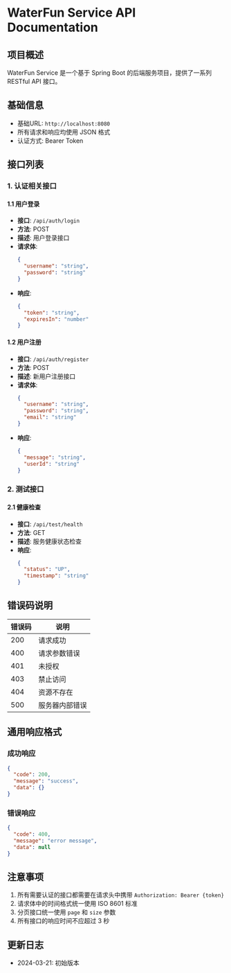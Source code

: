 # WaterFun Service API Documentation

## 项目概述
WaterFun Service 是一个基于 Spring Boot 的后端服务项目，提供了一系列 RESTful API 接口。

## 基础信息
- 基础URL: `http://localhost:8080`
- 所有请求和响应均使用 JSON 格式
- 认证方式: Bearer Token

## 接口列表

### 1. 认证相关接口

#### 1.1 用户登录
- **接口**: `/api/auth/login`
- **方法**: POST
- **描述**: 用户登录接口
- **请求体**:
  ```json
  {
    "username": "string",
    "password": "string"
  }
  ```
- **响应**:
  ```json
  {
    "token": "string",
    "expiresIn": "number"
  }
  ```

#### 1.2 用户注册
- **接口**: `/api/auth/register`
- **方法**: POST
- **描述**: 新用户注册接口
- **请求体**:
  ```json
  {
    "username": "string",
    "password": "string",
    "email": "string"
  }
  ```
- **响应**:
  ```json
  {
    "message": "string",
    "userId": "string"
  }
  ```

### 2. 测试接口

#### 2.1 健康检查
- **接口**: `/api/test/health`
- **方法**: GET
- **描述**: 服务健康状态检查
- **响应**:
  ```json
  {
    "status": "UP",
    "timestamp": "string"
  }
  ```

## 错误码说明

| 错误码 | 说明 |
|--------|------|
| 200 | 请求成功 |
| 400 | 请求参数错误 |
| 401 | 未授权 |
| 403 | 禁止访问 |
| 404 | 资源不存在 |
| 500 | 服务器内部错误 |

## 通用响应格式

### 成功响应
```json
{
  "code": 200,
  "message": "success",
  "data": {}
}
```

### 错误响应
```json
{
  "code": 400,
  "message": "error message",
  "data": null
}
```

## 注意事项
1. 所有需要认证的接口都需要在请求头中携带 `Authorization: Bearer {token}`
2. 请求体中的时间格式统一使用 ISO 8601 标准
3. 分页接口统一使用 `page` 和 `size` 参数
4. 所有接口的响应时间不应超过 3 秒

## 更新日志
- 2024-03-21: 初始版本 